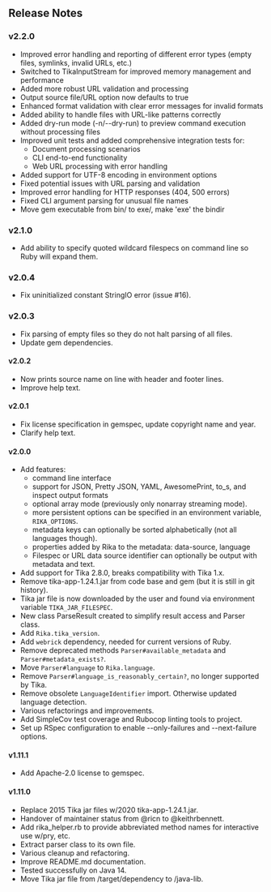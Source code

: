 ## Release Notes

### v2.2.0

* Improved error handling and reporting of different error types (empty files, symlinks, invalid URLs, etc.)
* Switched to TikaInputStream for improved memory management and performance
* Added more robust URL validation and processing
* Output source file/URL option now defaults to true
* Enhanced format validation with clear error messages for invalid formats
* Added ability to handle files with URL-like patterns correctly
* Added dry-run mode (-n/--dry-run) to preview command execution without processing files
* Improved unit tests and added comprehensive integration tests for:
  * Document processing scenarios
  * CLI end-to-end functionality
  * Web URL processing with error handling
* Added support for UTF-8 encoding in environment options
* Fixed potential issues with URL parsing and validation
* Improved error handling for HTTP responses (404, 500 errors)
* Fixed CLI argument parsing for unusual file names
* Move gem executable from bin/ to exe/, make 'exe' the bindir

### v2.1.0

* Add ability to specify quoted wildcard filespecs on command line so Ruby will expand them.

### v2.0.4

* Fix uninitialized constant StringIO error (issue #16).


### v2.0.3

* Fix parsing of empty files so they do not halt parsing of all files.
* Update gem dependencies.

#### v2.0.2

* Now prints source name on line with header and footer lines.
* Improve help text.

#### v2.0.1

* Fix license specification in gemspec, update copyright name and year.
* Clarify help text.


#### v2.0.0

* Add features:
  * command line interface
  * support for JSON, Pretty JSON, YAML, AwesomePrint, to_s, and inspect output formats
  * optional array mode (previously only nonarray streaming mode).
  * more persistent options can be specified in an environment variable, `RIKA_OPTIONS`.
  * metadata keys can optionally be sorted alphabetically (not all languages though).
  * properties added by Rika to the metadata: data-source, language
  * Filespec or URL data source identifier can optionally be output with metadata and text.
* Add support for Tika 2.8.0, breaks compatibility with Tika 1.x.
* Remove tika-app-1.24.1.jar from code base and gem (but it is still in git history).
* Tika jar file is now downloaded by the user and found via environment variable `TIKA_JAR_FILESPEC`.
* New class ParseResult created to simplify result access and Parser class.
* Add `Rika.tika_version`.
* Add `webrick` dependency, needed for current versions of Ruby.
* Remove deprecated methods `Parser#available_metadata` and `Parser#metadata_exists?`.
* Move `Parser#language` to `Rika.language`.
* Remove `Parser#language_is_reasonably_certain?`, no longer supported by Tika.
* Remove obsolete `LanguageIdentifier` import. Otherwise updated language detection.
* Various refactorings and improvements.
* Add SimpleCov test coverage and Rubocop linting tools to project.
* Set up RSpec configuration to enable --only-failures and --next-failure options.



#### v1.11.1

* Add Apache-2.0 license to gemspec.


#### v1.11.0

* Replace 2015 Tika jar files w/2020 tika-app-1.24.1.jar.
* Handover of maintainer status from @ricn to @keithrbennett.
* Add rika_helper.rb to provide abbreviated method names for interactive use w/pry, etc.
* Extract parser class to its own file.
* Various cleanup and refactoring.
* Improve README.md documentation.
* Tested successfully on Java 14.
* Move Tika jar file from /target/dependency to /java-lib.
